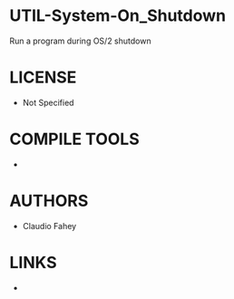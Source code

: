 UTIL-System-On_Shutdown
=======================

Run a program during OS/2 shutdown

LICENSE
===============
* Not Specified

COMPILE TOOLS
===============
* 

AUTHORS
===============
* Claudio Fahey

LINKS
===============
* 
